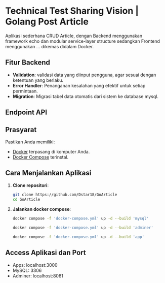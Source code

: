 # Technical Test Sharing Vision | Golang Post Article

Aplikasi sederhana CRUD Article, dengan Backend menggunakan framework echo dan modular service-layer structure sedangkan Frontend menggunakan ... dikemas didalam Docker.

## Fitur Backend 

- **Validation**: validasi data yang diinput pengguna, agar sesuai dengan ketentuan yang berlaku.  
- **Error Handler**: Penanganan kesalahan yang efektif untuk setiap permintaan.  
- **Migration**: Migrasi tabel data otomatis dari sistem ke database mysql.

## Endpoint API 


## Prasyarat  

Pastikan Anda memiliki:  

- [Docker](https://www.docker.com/get-started) terpasang di komputer Anda.  
- [Docker Compose](https://docs.docker.com/compose/install/) terinstal.  

## Cara Menjalankan Aplikasi  

1. **Clone repositori**:  

   ```bash  
   git clone https://github.com/Dstar18/GoArticle
   cd GoArticle  

2. **Jalankan docker compose**:  

   ```bash  
   docker compose -f 'docker-compose.yml' up -d --build 'mysql'
 
   docker compose -f 'docker-compose.yml' up -d --build 'adminer'

   docker compose -f 'docker-compose.yml' up -d --build 'app'

## Access Aplikasi dan Port  

- Apps: localhost:3000
- MySQL: 3306
- Adminer: localhost:8081